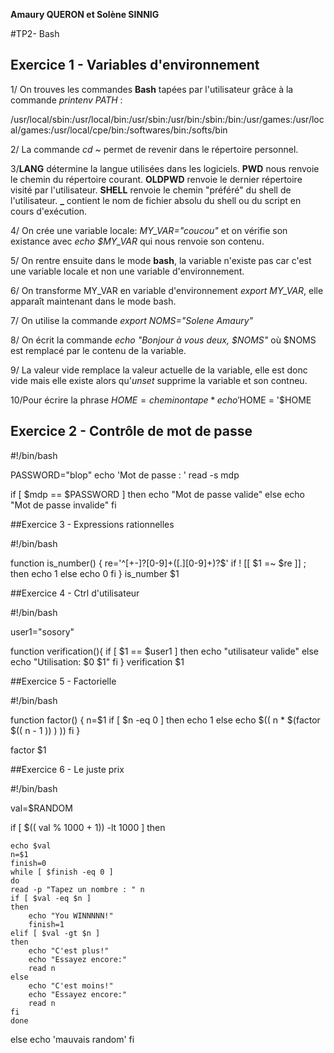 **Amaury QUERON et Solène SINNIG**

#TP2- Bash

## Exercice 1 - Variables d'environnement

1/ On trouves les commandes **Bash** tapées par l'utilisateur grâce à la commande *printenv PATH* :

/usr/local/sbin:/usr/local/bin:/usr/sbin:/usr/bin:/sbin:/bin:/usr/games:/usr/local/games:/usr/local/cpe/bin:/softwares/bin:/softs/bin

2/ La commande *cd ~* permet de revenir dans le répertoire personnel.

3/**LANG** détermine la langue utilisées dans les logiciels. 
**PWD** nous renvoie le chemin du répertoire courant.
**OLDPWD** renvoie le dernier répertoire visité par l'utilisateur.
**SHELL** renvoie le chemin "préféré" du shell de l'utilisateur.
**_** contient le nom de fichier absolu du shell ou du script en cours d'exécution.

4/ On crée une variable locale: *MY_VAR="coucou"* et on vérifie son existance avec *echo $MY_VAR* qui nous renvoie son contenu.

5/ On rentre ensuite dans le mode **bash**, la variable n'existe pas car c'est une variable locale et non une variable d'environnement.

6/ On transforme MY_VAR en variable d'environnement *export MY_VAR*, elle apparaît maintenant dans le mode bash.

7/ On utilise la commande *export NOMS="Solene Amaury"*

8/ On écrit la commande *echo "Bonjour à vous deux, $NOMS"* où $NOMS est remplacé par le contenu de la variable.

9/ La valeur vide remplace la valeur actuelle de la variable, elle est donc vide mais elle existe alors qu'*unset* supprime la variable et son contneu.

10/Pour écrire la phrase $HOME = chemin on tape *echo '$HOME = '$HOME

## Exercice 2 - Contrôle de mot de passe

#!/bin/bash

PASSWORD="blop"
echo 'Mot de passe : '
read -s mdp

if [ $mdp == $PASSWORD ]
then
    echo "Mot de passe valide"
else
    echo "Mot de passe invalide"
fi

##Exercice 3 - Expressions rationnelles

#!/bin/bash

function is_number()
{
    re='^[+-]?[0-9]+([.][0-9]+)?$'
    if ! [[ $1 =~ $re ]] ; then
	echo 1
    else
	echo 0
    fi
}
is_number $1

##Exercice 4 - Ctrl d'utilisateur

#!/bin/bash

user1="sosory"

function verification(){
    if [ $1 == $user1 ]
    then
	echo "utilisateur valide"
    else
	echo "Utilisation: $0 $1"
    fi
}
verification $1

##Exercice 5 - Factorielle

#!/bin/bash

function factor() {
    n=$1
    if [ $n -eq 0 ]
    then 
	echo 1
    else 
	echo $(( n * $(factor $(( n - 1 )) ) ))
    fi
}

factor $1

##Exercice 6 - Le juste prix

#!/bin/bash

val=$RANDOM

if [ $(( val % 1000 + 1)) -lt 1000 ]
then 

    echo $val
    n=$1
    finish=0
    while [ $finish -eq 0 ]
    do
	read -p "Tapez un nombre : " n
	if [ $val -eq $n ]
	then 
	    echo "You WINNNNN!"
	    finish=1
	elif [ $val -gt $n ]
	then
	    echo "C'est plus!"
	    echo "Essayez encore:"
	    read n
	else
	    echo "C'est moins!"
	    echo "Essayez encore:"
	    read n
	fi
    done
else 
    echo 'mauvais random'
fi






















